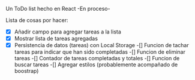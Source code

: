 Un ToDo list hecho en React -En proceso-

Lista de cosas por hacer: 

-[x] Añadir campo para agregar tareas a la lista
-[x] Mostrar lista de tareas agregadas
-[x] Persistencia de datos (tareas) con Local Storage
-[] Funcion de tachar tareas para indicar que han sido completadas
-[] Funcion de eliminar tareas
-[] Contador de tareas completadas y totales
-[] Funcion de buscar tareas
-[] Agregar estilos (probablemente acompañado de boostrap)
